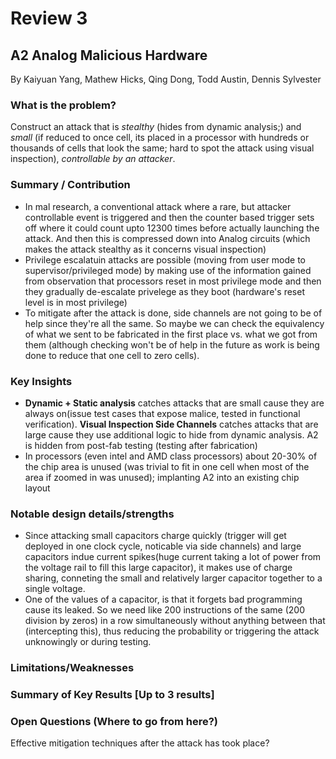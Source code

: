# Review 3
## A2 Analog Malicious Hardware
By Kaiyuan Yang, Mathew Hicks, Qing Dong, Todd Austin, Dennis Sylvester

### What is the problem? 
Construct an attack that is *stealthy* (hides from dynamic analysis;) and *small* (if reduced to once cell, its placed in a processor with hundreds or thousands of cells that look the same; hard to spot the attack using visual inspection), *controllable by an attacker*.
 
### Summary / Contribution
- In mal research, a conventional attack where a rare, but attacker controllable event is triggered and then the counter based trigger sets off where it could count upto 12300 times before actually launching the attack. And then this is compressed down into Analog circuits (which makes the attack stealthy as it concerns visual inspection)
- Privilege escalatuin attacks are possible (moving from user mode to supervisor/privileged mode) by making use of the information gained from observation that processors reset in most privilege mode and then they gradually de-escalate privelege as they boot (hardware's reset level is in most privilege)
- To mitigate after the attack is done, side channels are not going to be of help since they're all the same. So maybe we can check the equivalency of what we sent to be fabricated in the first place vs. what we got from them (although checking won't be of help in the future as work is being done to reduce that one cell to zero cells).

### Key Insights
- **Dynamic + Static analysis** catches attacks that are small cause they are always on(issue test cases that expose malice, tested in functional verification). **Visual Inspection Side Channels** catches attacks that are large cause they use additional logic to hide from dynamic analysis. A2 is hidden from post-fab testing (testing after fabrication)
- In processors (even intel and AMD class processors) about 20-30% of the chip area is unused (was trivial to fit in one cell when most of the area if zoomed in was unused); implanting A2 into an existing chip layout

### Notable design details/strengths
- Since attacking small capacitors charge quickly (trigger will get deployed in one clock cycle, noticable via side channels) and large capacitors indue current spikes(huge current taking a lot of power from the voltage rail to fill this large capacitor), it makes use of charge sharing, conneting the small and relatively larger capacitor together to a single voltage.
- One of the values of a capacitor, is that it forgets bad programming cause its leaked. So we need like 200 instructions of the same (200 division by zeros) in a row simultaneously without anything between that (intercepting this), thus reducing the probability or triggering the attack unknowingly or during testing.

### Limitations/Weaknesses

### Summary of Key Results [Up to 3 results]


### Open Questions (Where to go from here?)
Effective mitigation techniques after the attack has took place?
